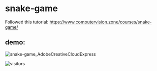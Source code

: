 # snake-game
Followed this tutorial: https://www.computervision.zone/courses/snake-game/

## demo:

![snake-game_AdobeCreativeCloudExpress](https://user-images.githubusercontent.com/17162465/158033149-8bddf2fb-a1c4-42fe-a724-9edb35da68c1.gif)

![visitors](https://visitor-badge.glitch.me/badge?page_id=kanhaiyanathani.snake-game)
